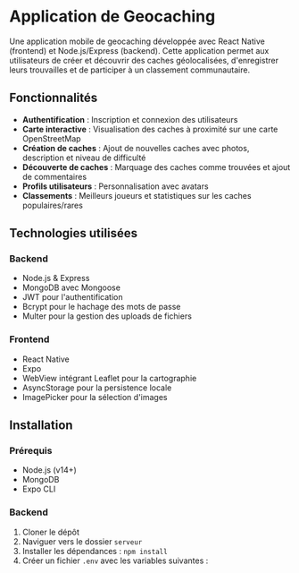 # Application de Geocaching

Une application mobile de geocaching développée avec React Native (frontend) et Node.js/Express (backend). Cette application permet aux utilisateurs de créer et découvrir des caches géolocalisées, d'enregistrer leurs trouvailles et de participer à un classement communautaire.

## Fonctionnalités

- **Authentification** : Inscription et connexion des utilisateurs
- **Carte interactive** : Visualisation des caches à proximité sur une carte OpenStreetMap
- **Création de caches** : Ajout de nouvelles caches avec photos, description et niveau de difficulté
- **Découverte de caches** : Marquage des caches comme trouvées et ajout de commentaires
- **Profils utilisateurs** : Personnalisation avec avatars
- **Classements** : Meilleurs joueurs et statistiques sur les caches populaires/rares

## Technologies utilisées

### Backend
- Node.js & Express
- MongoDB avec Mongoose
- JWT pour l'authentification
- Bcrypt pour le hachage des mots de passe
- Multer pour la gestion des uploads de fichiers

### Frontend
- React Native
- Expo
- WebView intégrant Leaflet pour la cartographie
- AsyncStorage pour la persistence locale
- ImagePicker pour la sélection d'images

## Installation

### Prérequis
- Node.js (v14+)
- MongoDB
- Expo CLI

### Backend
1. Cloner le dépôt
2. Naviguer vers le dossier `serveur`
3. Installer les dépendances : `npm install`
4. Créer un fichier `.env` avec les variables suivantes :
